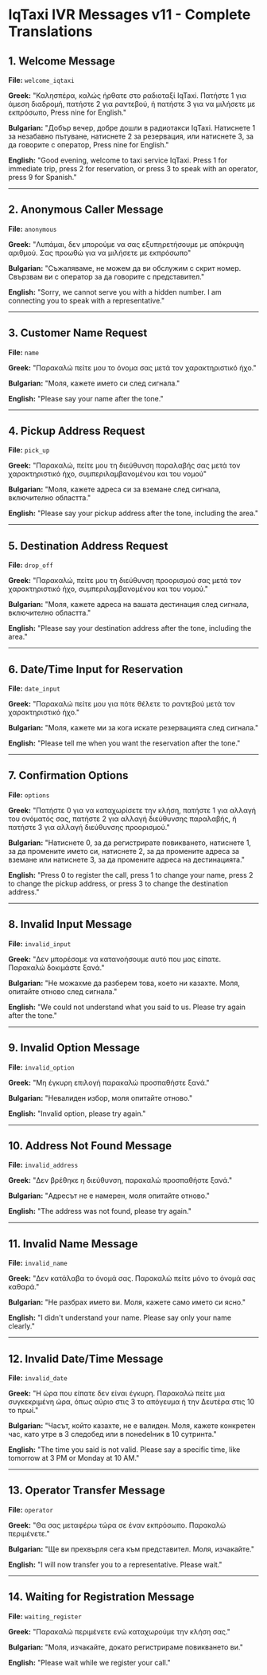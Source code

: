 # IqTaxi IVR Messages v11 - Complete Translations

## 1. Welcome Message
**File:** `welcome_iqtaxi`

**Greek:** "Καλησπέρα, καλώς ήρθατε στο ραδιοταξί IqTaxi. Πατήστε 1 για άμεση διαδρομή, πατήστε 2 για ραντεβού, ή πατήστε 3 για να μιλήσετε με εκπρόσωπο, Press nine for English."

**Bulgarian:** "Добър вечер, добре дошли в радиотакси IqTaxi. Натиснете 1 за незабавно пътуване, натиснете 2 за резервация, или натиснете 3, за да говорите с оператор, Press nine for English."

**English:** "Good evening, welcome to taxi service IqTaxi. Press 1 for immediate trip, press 2 for reservation, or press 3 to speak with an operator, press 9 for Spanish."

---

## 2. Anonymous Caller Message
**File:** `anonymous`

**Greek:** "Λυπάμαι, δεν μπορούμε να σας εξυπηρετήσουμε με απόκρυψη αριθμού. Σας προωθώ για να μιλήσετε με εκπρόσωπο"

**Bulgarian:** "Съжаляваме, не можем да ви обслужим с скрит номер. Свързвам ви с оператор за да говорите с представител."

**English:** "Sorry, we cannot serve you with a hidden number. I am connecting you to speak with a representative."

---

## 3. Customer Name Request
**File:** `name`

**Greek:** "Παρακαλώ πείτε μου το όνομα σας μετά τον χαρακτηριστικό ήχο."

**Bulgarian:** "Моля, кажете името си след сигнала."

**English:** "Please say your name after the tone."

---

## 4. Pickup Address Request
**File:** `pick_up`

**Greek:** "Παρακαλώ, πείτε μου τη διεύθυνση παραλαβής σας μετά τον χαρακτηριστικό ήχο, συμπεριλαμβανομένου και του νομού"

**Bulgarian:** "Моля, кажете адреса си за вземане след сигнала, включително областта."

**English:** "Please say your pickup address after the tone, including the area."

---

## 5. Destination Address Request
**File:** `drop_off`

**Greek:** "Παρακαλώ, πείτε μου τη διεύθυνση προορισμού σας μετά τον χαρακτηριστικό ήχο, συμπεριλαμβανομένου και του νομού."

**Bulgarian:** "Моля, кажете адреса на вашата дестинация след сигнала, включително областта."

**English:** "Please say your destination address after the tone, including the area."

---

## 6. Date/Time Input for Reservation
**File:** `date_input`

**Greek:** "Παρακαλώ πείτε μου για πότε θέλετε το ραντεβού μετά τον χαρακτηριστικό ήχο."

**Bulgarian:** "Моля, кажете ми за кога искате резервацията след сигнала."

**English:** "Please tell me when you want the reservation after the tone."

---

## 7. Confirmation Options
**File:** `options`

**Greek:** "Πατήστε 0 για να καταχωρίσετε την κλήση, πατήστε 1 για αλλαγή του ονόματός σας, πατήστε 2 για αλλαγή διεύθυνσης παραλαβής, ή πατήστε 3 για αλλαγή διεύθυνσης προορισμού."

**Bulgarian:** "Натиснете 0, за да регистрирате повикването, натиснете 1, за да промените името си, натиснете 2, за да промените адреса за вземане или натиснете 3, за да промените адреса на дестинацията."

**English:** "Press 0 to register the call, press 1 to change your name, press 2 to change the pickup address, or press 3 to change the destination address."

---

## 8. Invalid Input Message
**File:** `invalid_input`

**Greek:** "Δεν μπορέσαμε να κατανοήσουμε αυτό που μας είπατε. Παρακαλώ δοκιμάστε ξανά."

**Bulgarian:** "Не можахме да разберем това, което ни казахте. Моля, опитайте отново след сигнала."

**English:** "We could not understand what you said to us. Please try again after the tone."

---

## 9. Invalid Option Message
**File:** `invalid_option`

**Greek:** "Μη έγκυρη επιλογή παρακαλώ προσπαθήστε ξανά."

**Bulgarian:** "Невалиден избор, моля опитайте отново."

**English:** "Invalid option, please try again."

---

## 10. Address Not Found Message
**File:** `invalid_address`

**Greek:** "Δεν βρέθηκε η διεύθυνση, παρακαλώ προσπαθήστε ξανά."

**Bulgarian:** "Адресът не е намерен, моля опитайте отново."

**English:** "The address was not found, please try again."

---

## 11. Invalid Name Message
**File:** `invalid_name`

**Greek:** "Δεν κατάλαβα το όνομά σας. Παρακαλώ πείτε μόνο το όνομά σας καθαρά."

**Bulgarian:** "Не разбрах името ви. Моля, кажете само името си ясно."

**English:** "I didn't understand your name. Please say only your name clearly."

---

## 12. Invalid Date/Time Message
**File:** `invalid_date`

**Greek:** "Η ώρα που είπατε δεν είναι έγκυρη. Παρακαλώ πείτε μια συγκεκριμένη ώρα, όπως αύριο στις 3 το απόγευμα ή την Δευτέρα στις 10 το πρωί."

**Bulgarian:** "Часът, който казахте, не е валиден. Моля, кажете конкретен час, като утре в 3 следобед или в понedelник в 10 сутринта."

**English:** "The time you said is not valid. Please say a specific time, like tomorrow at 3 PM or Monday at 10 AM."

---

## 13. Operator Transfer Message
**File:** `operator`

**Greek:** "Θα σας μεταφέρω τώρα σε έναν εκπρόσωπο. Παρακαλώ περιμένετε."

**Bulgarian:** "Ще ви прехвърля сега към представител. Моля, изчакайте."

**English:** "I will now transfer you to a representative. Please wait."

---

## 14. Waiting for Registration Message
**File:** `waiting_register`

**Greek:** "Παρακαλώ περιμένετε ενώ καταχωρούμε την κλήση σας."

**Bulgarian:** "Моля, изчакайте, докато регистрираме повикването ви."

**English:** "Please wait while we register your call."